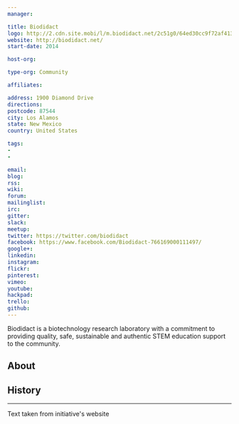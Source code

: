 ```yaml
---
manager:

title: Biodidact
logo: http://2.cdn.site.mobi/l/m.biodidact.net/2c51g0/64ed30cc9f72af41364ef93225e79676/0/150
website: http://biodidact.net/
start-date: 2014

host-org:

type-org: Community

affiliates:

address: 1900 Diamond Drive
directions:
postcode: 87544
city: Los Alamos
state: New Mexico
country: United States

tags:
-
-

email:
blog:
rss:
wiki:
forum:
mailinglist:
irc:
gitter:
slack:
meetup:
twitter: https://twitter.com/biodidact
facebook: https://www.facebook.com/Biodidact-766169000111497/
google+:
linkedin:
instagram:
flickr:
pinterest:
vimeo:
youtube:
hackpad:
trello:
github:
---
```

Biodidact is a biotechnology research laboratory with a commitment to providing quality, safe, sustainable and authentic STEM education support to the community.

## About

## History

---
Text taken from initiative's website
